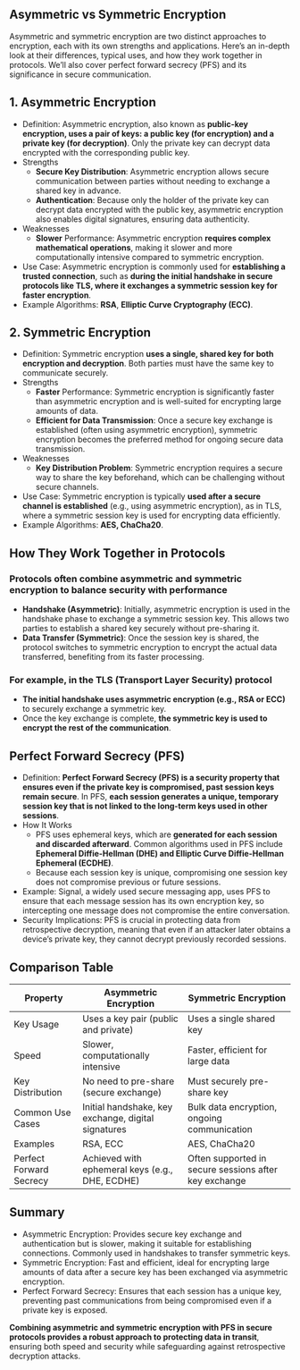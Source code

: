 ## Asymmetric vs Symmetric Encryption
Asymmetric and symmetric encryption are two distinct approaches to encryption, each with its own strengths and applications. Here’s an in-depth look at their differences, typical uses, and how they work together in protocols. We’ll also cover perfect forward secrecy (PFS) and its significance in secure communication.

## 1. Asymmetric Encryption
  - Definition: Asymmetric encryption, also known as **public-key encryption, uses a pair of keys: a public key (for encryption) and a private key (for decryption)**. Only the private key can decrypt data encrypted with the corresponding public key.
  - Strengths
    - **Secure Key Distribution**: Asymmetric encryption allows secure communication between parties without needing to exchange a shared key in advance.
    - **Authentication**: Because only the holder of the private key can decrypt data encrypted with the public key, asymmetric encryption also enables digital signatures, ensuring data authenticity.
  - Weaknesses
    - **Slower** Performance: Asymmetric encryption **requires complex mathematical operations**, making it slower and more computationally intensive compared to symmetric encryption.
  - Use Case: Asymmetric encryption is commonly used for **establishing a trusted connection**, such as **during the initial handshake in secure protocols like TLS, where it exchanges a symmetric session key for faster encryption**.
  - Example Algorithms: **RSA**, **Elliptic Curve Cryptography (ECC)**.

## 2. Symmetric Encryption
  - Definition: Symmetric encryption **uses a single, shared key for both encryption and decryption**. Both parties must have the same key to communicate securely.
  - Strengths
    - **Faster** Performance: Symmetric encryption is significantly faster than asymmetric encryption and is well-suited for encrypting large amounts of data.
    - **Efficient for Data Transmission**: Once a secure key exchange is established (often using asymmetric encryption), symmetric encryption becomes the preferred method for ongoing secure data transmission.
  - Weaknesses
    - **Key Distribution Problem**: Symmetric encryption requires a secure way to share the key beforehand, which can be challenging without secure channels.
  - Use Case: Symmetric encryption is typically **used after a secure channel is established** (e.g., using asymmetric encryption), as in TLS, where a symmetric session key is used for encrypting data efficiently.
  - Example Algorithms: **AES, ChaCha20**.

## How They Work Together in Protocols

### Protocols often combine asymmetric and symmetric encryption to balance security with performance
  - **Handshake (Asymmetric)**: Initially, asymmetric encryption is used in the handshake phase to exchange a symmetric session key. This allows two parties to establish a shared key securely without pre-sharing it.
  - **Data Transfer (Symmetric)**: Once the session key is shared, the protocol switches to symmetric encryption to encrypt the actual data transferred, benefiting from its faster processing.

### For example, in the TLS (Transport Layer Security) protocol
  - **The initial handshake uses asymmetric encryption (e.g., RSA or ECC)** to securely exchange a symmetric key.
  - Once the key exchange is complete, **the symmetric key is used to encrypt the rest of the communication**.

## Perfect Forward Secrecy (PFS)
  - Definition: **Perfect Forward Secrecy (PFS) is a security property that ensures even if the private key is compromised, past session keys remain secure**. In PFS, **each session generates a unique, temporary session key that is not linked to the long-term keys used in other sessions**.
  - How It Works
    - PFS uses ephemeral keys, which are **generated for each session and discarded afterward**. Common algorithms used in PFS include **Ephemeral Diffie-Hellman (DHE) and Elliptic Curve Diffie-Hellman Ephemeral (ECDHE)**.
    - Because each session key is unique, compromising one session key does not compromise previous or future sessions.
  - Example: Signal, a widely used secure messaging app, uses PFS to ensure that each message session has its own encryption key, so intercepting one message does not compromise the entire conversation.
  - Security Implications: PFS is crucial in protecting data from retrospective decryption, meaning that even if an attacker later obtains a device’s private key, they cannot decrypt previously recorded sessions.

## Comparison Table

| Property | Asymmetric Encryption | Symmetric Encryption |
| -------- | --------------------- | -------------------- |
| Key Usage | Uses a key pair (public and private) | Uses a single shared key |
| Speed | Slower, computationally intensive | Faster, efficient for large data |
| Key Distribution | No need to pre-share (secure exchange) | Must securely pre-share key |
| Common Use Cases | Initial handshake, key exchange, digital signatures | Bulk data encryption, ongoing communication |
| Examples | RSA, ECC | AES, ChaCha20 |
| Perfect Forward Secrecy | Achieved with ephemeral keys (e.g., DHE, ECDHE) | Often supported in secure sessions after key exchange |

## Summary
  - Asymmetric Encryption: Provides secure key exchange and authentication but is slower, making it suitable for establishing connections. Commonly used in handshakes to transfer symmetric keys.
  - Symmetric Encryption: Fast and efficient, ideal for encrypting large amounts of data after a secure key has been exchanged via asymmetric encryption.
  - Perfect Forward Secrecy: Ensures that each session has a unique key, preventing past communications from being compromised even if a private key is exposed.

**Combining asymmetric and symmetric encryption with PFS in secure protocols provides a robust approach to protecting data in transit**, ensuring both speed and security while safeguarding against retrospective decryption attacks.
